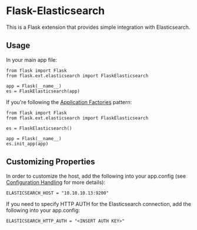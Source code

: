 # Flask-Elasticsearch

This is a Flask extension that provides simple integration with Elasticsearch.

## Usage

In your main app file:
```
from flask import Flask
from flask.ext.elasticsearch import FlaskElasticsearch

app = Flask(__name__)
es = FlaskElasticsearch(app)
```

If you're following the [Application Factories](http://flask.pocoo.org/docs/0.10/patterns/appfactories/) pattern:
```
from flask import Flask
from flask.ext.elasticsearch import FlaskElasticsearch

es = FlaskElasticsearch()

app = Flask(__name__)
es.init_app(app)
```


## Customizing Properties

In order to customize the host, add the following into your app.config (see [Configuration Handling](http://flask.pocoo.org/docs/0.10/config/) for more details):
```
ELASTICSEARCH_HOST = "10.10.10.13:9200"
```

If you need to specify HTTP AUTH for the Elasticsearch connection, add the following into your app.config:
```
ELASTICSEARCH_HTTP_AUTH = "<INSERT AUTH KEY>"
```

